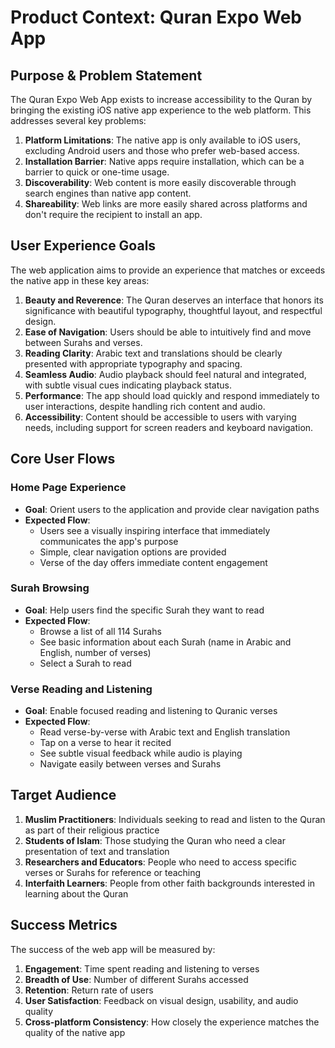 # Product Context: Quran Expo Web App

## Purpose & Problem Statement

The Quran Expo Web App exists to increase accessibility to the Quran by bringing the existing iOS native app experience to the web platform. This addresses several key problems:

1. **Platform Limitations**: The native app is only available to iOS users, excluding Android users and those who prefer web-based access.
2. **Installation Barrier**: Native apps require installation, which can be a barrier to quick or one-time usage.
3. **Discoverability**: Web content is more easily discoverable through search engines than native app content.
4. **Shareability**: Web links are more easily shared across platforms and don't require the recipient to install an app.

## User Experience Goals

The web application aims to provide an experience that matches or exceeds the native app in these key areas:

1. **Beauty and Reverence**: The Quran deserves an interface that honors its significance with beautiful typography, thoughtful layout, and respectful design.
2. **Ease of Navigation**: Users should be able to intuitively find and move between Surahs and verses.
3. **Reading Clarity**: Arabic text and translations should be clearly presented with appropriate typography and spacing.
4. **Seamless Audio**: Audio playback should feel natural and integrated, with subtle visual cues indicating playback status.
5. **Performance**: The app should load quickly and respond immediately to user interactions, despite handling rich content and audio.
6. **Accessibility**: Content should be accessible to users with varying needs, including support for screen readers and keyboard navigation.

## Core User Flows

### Home Page Experience
- **Goal**: Orient users to the application and provide clear navigation paths
- **Expected Flow**: 
  - Users see a visually inspiring interface that immediately communicates the app's purpose
  - Simple, clear navigation options are provided
  - Verse of the day offers immediate content engagement

### Surah Browsing
- **Goal**: Help users find the specific Surah they want to read
- **Expected Flow**:
  - Browse a list of all 114 Surahs
  - See basic information about each Surah (name in Arabic and English, number of verses)
  - Select a Surah to read

### Verse Reading and Listening
- **Goal**: Enable focused reading and listening to Quranic verses
- **Expected Flow**:
  - Read verse-by-verse with Arabic text and English translation
  - Tap on a verse to hear it recited
  - See subtle visual feedback while audio is playing
  - Navigate easily between verses and Surahs

## Target Audience

1. **Muslim Practitioners**: Individuals seeking to read and listen to the Quran as part of their religious practice
2. **Students of Islam**: Those studying the Quran who need a clear presentation of text and translation
3. **Researchers and Educators**: People who need to access specific verses or Surahs for reference or teaching
4. **Interfaith Learners**: People from other faith backgrounds interested in learning about the Quran

## Success Metrics

The success of the web app will be measured by:

1. **Engagement**: Time spent reading and listening to verses
2. **Breadth of Use**: Number of different Surahs accessed
3. **Retention**: Return rate of users
4. **User Satisfaction**: Feedback on visual design, usability, and audio quality
5. **Cross-platform Consistency**: How closely the experience matches the quality of the native app
